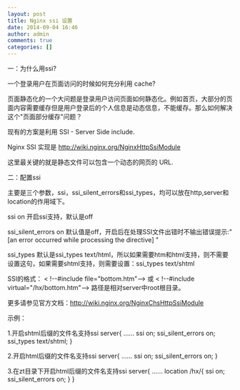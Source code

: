 ```yaml
---
layout: post
title: Nginx ssi 设置
date: 2014-09-04 16:46
author: admin
comments: true
categories: []
---
```

一：为什么用ssi?

一个登录用户在页面访问的时候如何充分利用 cache?

页面静态化的一个大问题是登录用户访问页面如何静态化。例如首页，大部分的页面内容需要缓存但是用户登录后的个人信息是动态信息，不能缓存。那么如何解决这个"页面部分缓存"问题？

现有的方案是利用 SSI - Server Side include.

Nginx SSI 实现是 http://wiki.nginx.org/NginxHttpSsiModule

这里最关键的就是静态文件可以包含一个动态的网页的 URL.

二：配置ssi

主要是三个参数，ssi，ssi_silent_errors和ssi_types，均可以放在http,server和location的作用域下。

ssi on
开启ssi支持，默认是off

ssi_silent_errors on
默认值是off，开启后在处理SSI文件出错时不输出错误提示:"[an error occurred while processing the directive] "

ssi_types 
默认是ssi_types text/html，所以如果需要htm和html支持，则不需要设置这句，如果需要shtml支持，则需要设置：ssi_types text/shtml

SSI的格式：
< !--#include file="bottom.htm"-->
或
< !--#include virtual="/hx/bottom.htm"-->
路径是相对server中root根目录。

更多请参见官方文档：http://wiki.nginx.org/NginxChsHttpSsiModule

示例：

1.开启shtml后缀的文件名支持ssi
server{
    ......
    ssi on;
    ssi_silent_errors on;
    ssi_types text/shtml;
}

2.开启html后缀的文件名支持ssi
server{
    ......
    ssi on;
    ssi_silent_errors on;
}

3.在zt目录下开启html后缀的文件名支持ssi
server{
    ......
    location /hx/{
        ssi on;
        ssi_silent_errors on;
    }
}
